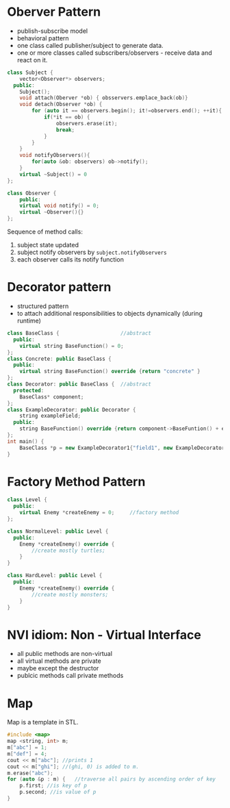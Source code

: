 
# Oberver Pattern

* publish-subscribe model 
* behavioral pattern
* one class called publisher/subject to generate data.
* one or more classes called subscribers/observers - receive data and react on it.

```c++
class Subject {
    vector<Observer*> observers;
  public:
    Subject();
    void attach(Oberver *ob) { obsservers.emplace_back(ob)}
    void detach(Observer *ob) {
        for (auto it == observers.begin(); it!=observers.end(); ++it){
            if(*it == ob) {
                observers.erase(it);
                break;
            }
        }
    }
    void notifyObservers(){
        for(auto &ob: observers) ob->notify();
    }
    virtual ~Subject() = 0
};

class Observer {
    public:
    virtual void notify() = 0;
    virtual ~Observer(){}
};
```
Sequence of method calls:
1. subject state updated
2. subject notify observers by `subject.notifyObservers`
3. each observer calls its notify function

# Decorator pattern

* structured pattern
* to attach additional responsibilities to objects dynamically (during runtime)
```c++
class BaseClass {                    //abstract
  public:
    virtual string BaseFunction() = 0;
};
class Concrete: public BaseClass {
  public:
    virtual string BaseFunction() override {return "concrete" }
};
class Decorator: public BaseClass {  //abstract
  protected: 
    BaseClass* component;
};
class ExampleDecorator: public Decorator {
    string exampleField;
  public:
    string BaseFunction() override {return component->BaseFuntion() + examplefield;}
};
int main() {
    BaseClass *p = new ExampleDecorator1{"field1", new ExampleDecorator{"field2", new Concrete}};
}
```
# Factory Method Pattern
```c++
class Level {
  public:
    virtual Enemy *createEnemy = 0;     //factory method
};

class NormalLevel: public Level {
  public:
    Enemy *createEnemy() override {
        //create mostly turtles;
    }
}

class HardLevel: public Level {
  public:
    Enemy *createEnemy() override {
        //create mostly monsters;
    }
}
```
# NVI idiom: Non - Virtual Interface
* all public methods are non-virtual
* all virtual methods are private
* maybe except the destructor
* publcic methods call private methods

# Map
Map is a template in STL.  
```c++
#include <map>
map <string, int> m;
m["abc"] = 1;
m["def"] = 4;
cout << m["abc"]; //prints 1
cout << m["ghi"]; //(ghi, 0) is added to m.
m.erase("abc");
for (auto &p : m) {   //traverse all pairs by ascending order of key
    p.first; //is key of p
    p.second; //is value of p
}
```
